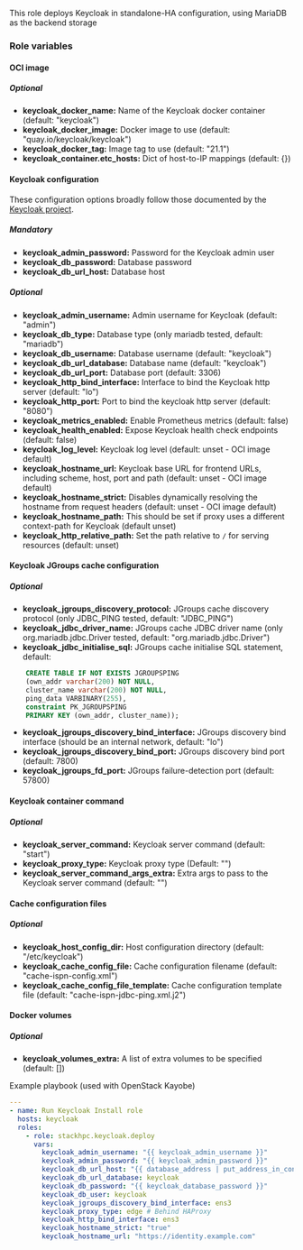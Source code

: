 This role deploys Keycloak in standalone-HA configuration, using MariaDB as the backend storage 

### Role variables

#### OCI image
##### Optional
* **keycloak_docker_name:** Name of the Keycloak docker container (default: "keycloak")
* **keycloak_docker_image:** Docker image to use (default: "quay.io/keycloak/keycloak")
* **keycloak_docker_tag:** Image tag to use (default: "21.1")
* **keycloak_container.etc_hosts:** Dict of host-to-IP mappings (default: {})
 
#### Keycloak configuration
These configuration options broadly follow those documented by the [Keycloak project](https://www.keycloak.org/server/all-config).
##### Mandatory
* **keycloak_admin_password:** Password for the Keycloak admin user
* **keycloak_db_password:** Database password
* **keycloak_db_url_host:** Database host

##### Optional
* **keycloak_admin_username:** Admin username for Keycloak (default: "admin")
* **keycloak_db_type:** Database type (only mariadb tested, default: "mariadb")
* **keycloak_db_username:** Database username (default: "keycloak")
* **keycloak_db_url_database:** Database name (default: "keycloak")
* **keycloak_db_url_port:** Database port (default: 3306)
* **keycloak_http_bind_interface:** Interface to bind the Keycloak http server (default: "lo")
* **keycloak_http_port:** Port to bind the keycloak http server (default: "8080")
* **keycloak_metrics_enabled:** Enable Prometheus metrics (default: false)
* **keycloak_health_enabled:** Expose Keycloak health check endpoints (default: false)
* **keycloak_log_level:** Keycloak log level (default: unset - OCI image default)
* **keycloak_hostname_url:** Keycloak base URL for frontend URLs, including scheme, host, port and path (default: unset - OCI image default)
* **keycloak_hostname_strict:** Disables dynamically resolving the hostname from request headers (default: unset - OCI image default)
* **keycloak_hostname_path:** This should be set if proxy uses a different context-path for Keycloak (default unset)
* **keycloak_http_relative_path:** Set the path relative to `/` for serving resources (default: unset)


#### Keycloak JGroups cache configuration
##### Optional
* **keycloak_jgroups_discovery_protocol:** JGroups cache discovery protocol (only JDBC_PING tested, default: "JDBC_PING")
* **keycloak_jdbc_driver_name:** JGroups cache JDBC driver name (only org.mariadb.jdbc.Driver tested, default: "org.mariadb.jdbc.Driver")
* **keycloak_jdbc_initialise_sql:** JGroups cache initialise SQL statement, default: 
```SQL
    CREATE TABLE IF NOT EXISTS JGROUPSPING 
    (own_addr varchar(200) NOT NULL, 
    cluster_name varchar(200) NOT NULL, 
    ping_data VARBINARY(255), 
    constraint PK_JGROUPSPING 
    PRIMARY KEY (own_addr, cluster_name));
```
* **keycloak_jgroups_discovery_bind_interface:** JGroups discovery bind interface (should be an internal network,
  default: "lo")
* **keycloak_jgroups_discovery_bind_port:** JGroups discovery bind port (default: 7800)
* **keycloak_jgroups_fd_port:** JGroups failure-detection port (default: 57800)

#### Keycloak container command
##### Optional
* **keycloak_server_command:** Keycloak server command (default: "start")
* **keycloak_proxy_type:** Keycloak proxy type (Default: "")
* **keycloak_server_command_args_extra:** Extra args to pass to the Keycloak server command (default: "")

#### Cache configuration files
##### Optional
* **keycloak_host_config_dir:** Host configuration directory (default: "/etc/keycloak")
* **keycloak_cache_config_file:** Cache configuration filename (default: "cache-ispn-config.xml")
* **keycloak_cache_config_file_template:** Cache configuration template file (default: "cache-ispn-jdbc-ping.xml.j2")

#### Docker volumes
##### Optional
* **keycloak_volumes_extra:** A list of extra volumes to be specified (default: [])


Example playbook (used with OpenStack Kayobe)

```YAML
---
- name: Run Keycloak Install role
  hosts: keycloak
  roles:
    - role: stackhpc.keycloak.deploy
      vars:
        keycloak_admin_username: "{{ keycloak_admin_username }}"
        keycloak_admin_password: "{{ keycloak_admin_password }}"
        keycloak_db_url_host: "{{ database_address | put_address_in_context('url') }}"
        keycloak_db_url_database: keycloak
        keycloak_db_password: "{{ keycloak_database_password }}"
        keycloak_db_user: keycloak
        keycloak_jgroups_discovery_bind_interface: ens3
        keycloak_proxy_type: edge # Behind HAProxy
        keycloak_http_bind_interface: ens3
        keycloak_hostname_strict: "true"
        keycloak_hostname_url: "https://identity.example.com"
```